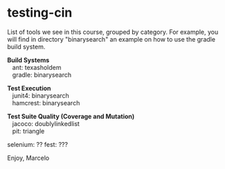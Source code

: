 # testing-cin

List of tools we see in this course, grouped by category.  For
example, you will find in directory "binarysearch" an example on how
to use the gradle build system.<br>

<p><b>Build Systems</b><br>
&nbsp;&nbsp;&nbsp;ant: texasholdem<br>
&nbsp;&nbsp;&nbsp;gradle: binarysearch<br>
</p>

<p><b>Test Execution</b><br>
&nbsp;&nbsp;&nbsp;junit4: binarysearch<br>
&nbsp;&nbsp;&nbsp;hamcrest: binarysearch<br>
</p>

<p><b>Test Suite Quality (Coverage and Mutation)</b><br>
&nbsp;&nbsp;&nbsp;jacoco: doublylinkedlist<br>
&nbsp;&nbsp;&nbsp;pit: triangle<br>
</p>

selenium: ??
fest: ???

Enjoy,
Marcelo


